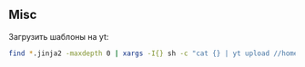 ## Misc

Загрузить шаблоны на yt:
```bash
find *.jinja2 -maxdepth 0 | xargs -I{} sh -c "cat {} | yt upload //home/vipplanners/insights/data/template/{}"
```